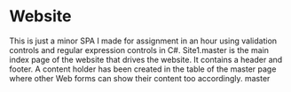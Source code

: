 # Website
This is just a minor SPA I made for assignment in an hour using validation controls and regular expression controls in C#.
Site1.master is the main index page of the website that drives the website. It contains a header and footer. 
A content holder has been created in the table of the master page where other Web forms can show their content too accordingly.
 master
